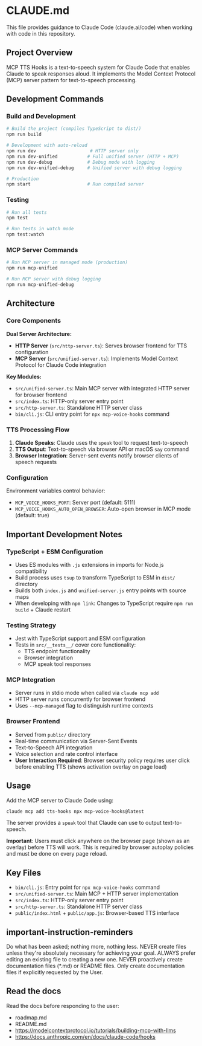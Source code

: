 # CLAUDE.md

This file provides guidance to Claude Code (claude.ai/code) when working with code in this repository.

## Project Overview

MCP TTS Hooks is a text-to-speech system for Claude Code that enables Claude to speak responses aloud. It implements the Model Context Protocol (MCP) server pattern for text-to-speech processing.

## Development Commands

### Build and Development
```bash
# Build the project (compiles TypeScript to dist/)
npm run build

# Development with auto-reload
npm run dev                    # HTTP server only
npm run dev-unified           # Full unified server (HTTP + MCP)
npm run dev-debug             # Debug mode with logging
npm run dev-unified-debug     # Unified server with debug logging

# Production
npm start                     # Run compiled server
```

### Testing
```bash
# Run all tests
npm test

# Run tests in watch mode
npm test:watch
```

### MCP Server Commands
```bash
# Run MCP server in managed mode (production)
npm run mcp-unified

# Run MCP server with debug logging
npm run mcp-unified-debug
```

## Architecture

### Core Components

**Dual Server Architecture:**
- **HTTP Server** (`src/http-server.ts`): Serves browser frontend for TTS configuration
- **MCP Server** (`src/unified-server.ts`): Implements Model Context Protocol for Claude Code integration

**Key Modules:**
- `src/unified-server.ts`: Main MCP server with integrated HTTP server for browser frontend
- `src/index.ts`: HTTP-only server entry point
- `src/http-server.ts`: Standalone HTTP server class
- `bin/cli.js`: CLI entry point for `npx mcp-voice-hooks` command

### TTS Processing Flow

1. **Claude Speaks**: Claude uses the `speak` tool to request text-to-speech
2. **TTS Output**: Text-to-speech via browser API or macOS `say` command
3. **Browser Integration**: Server-sent events notify browser clients of speech requests


### Configuration

Environment variables control behavior:
- `MCP_VOICE_HOOKS_PORT`: Server port (default: 5111)
- `MCP_VOICE_HOOKS_AUTO_OPEN_BROWSER`: Auto-open browser in MCP mode (default: true)

## Important Development Notes

### TypeScript + ESM Configuration
- Uses ES modules with `.js` extensions in imports for Node.js compatibility
- Build process uses `tsup` to transform TypeScript to ESM in `dist/` directory
- Builds both `index.js` and `unified-server.js` entry points with source maps
- When developing with `npm link`: Changes to TypeScript require `npm run build` + Claude restart

### Testing Strategy
- Jest with TypeScript support and ESM configuration
- Tests in `src/__tests__/` cover core functionality:
  - TTS endpoint functionality
  - Browser integration
  - MCP speak tool responses

### MCP Integration
- Server runs in stdio mode when called via `claude mcp add`
- HTTP server runs concurrently for browser frontend
- Uses `--mcp-managed` flag to distinguish runtime contexts

### Browser Frontend
- Served from `public/` directory
- Real-time communication via Server-Sent Events
- Text-to-Speech API integration
- Voice selection and rate control interface
- **User Interaction Required**: Browser security policy requires user click before enabling TTS (shows activation overlay on page load)

## Usage

Add the MCP server to Claude Code using:
```bash
claude mcp add tts-hooks npx mcp-voice-hooks@latest
```

The server provides a `speak` tool that Claude can use to output text-to-speech.

**Important**: Users must click anywhere on the browser page (shown as an overlay) before TTS will work. This is required by browser autoplay policies and must be done on every page reload.

## Key Files

- `bin/cli.js`: Entry point for `npx mcp-voice-hooks` command
- `src/unified-server.ts`: Main MCP + HTTP server implementation  
- `src/index.ts`: HTTP-only server entry point
- `src/http-server.ts`: Standalone HTTP server class
- `public/index.html` + `public/app.js`: Browser-based TTS interface

## important-instruction-reminders
Do what has been asked; nothing more, nothing less.
NEVER create files unless they're absolutely necessary for achieving your goal.
ALWAYS prefer editing an existing file to creating a new one.
NEVER proactively create documentation files (*.md) or README files. Only create documentation files if explicitly requested by the User.

## Read the docs

Read the docs before responding to the user:

- roadmap.md
- README.md
- <https://modelcontextprotocol.io/tutorials/building-mcp-with-llms>
- <https://docs.anthropic.com/en/docs/claude-code/hooks>
